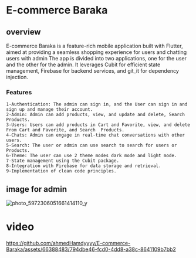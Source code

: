 # E-commerce Baraka   

## overview

E-commerce Baraka is a feature-rich mobile application built with Flutter, aimed at providing a seamless shopping experience for users and chatting users with admin The app is divided into two applications, one for the user and the other for the admin. It leverages Cubit for efficient state management, Firebase for backend services, and git_it for dependency injection.

### Features
~~~
1-Authentication: The admin can sign in, and the User can sign in and sign up and manage their account.
2-Admin: Admin can add products, view, and update and delete, Search  Products.
3-Users: Users can add products in Cart and Favorite, view, and delete From Cart and Favorite, and Search  Products.
4-Chats: Admin can engage in real-time chat conversations with other users.
5-Search: The user or admin can use search to search for users or Products.
6-Theme: The user can use 2 theme modes dark mode and light mode.
7-State management using the Cubit package.
8-Integration with Firebase for data storage and retrieval.
9-Implementation of clean code principles.
~~~
## image for admin

![photo_5972306051661414110_y](https://github.com/ahmedHamdyyyy/E-commerce-Baraka/assets/66388483/90692792-e0bf-4708-a843-b4aab1446e53)

# video
https://github.com/ahmedHamdyyyy/E-commerce-Baraka/assets/66388483/794dbe46-fcd0-4dd8-a38c-8641109b7bb2

